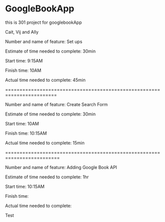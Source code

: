 # GoogleBookApp
this is 301 project for googlebookApp

Cait, Vij and Ally

Number and name of feature: Set ups

Estimate of time needed to complete: 30min

Start time: 9:15AM

Finish time: 10AM

Actual time needed to complete: 45min

========================================================================

Number and name of feature: Create Search Form 

Estimate of time needed to complete: 30min

Start time: 10AM

Finish time: 10:15AM

Actual time needed to complete: 15min

=========================================================================

Number and name of feature: Adding Google Book API

Estimate of time needed to complete: 1hr

Start time: 10:15AM

Finish time: 

Actual time needed to complete: 

Test 